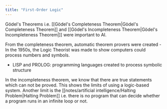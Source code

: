 ```yaml
---
title: "First-Order Logic"
---
```


Gödel's Theorems i.e. [[Gödel's Completeness Theorem|Gödel's Completeness Theorem]] and [[Gödel's Incompleteness Theorem|Gödel's Incompleteness Theorem|]] were important to AI.

From the completeness theorem, automatic theorem provers were created - In the 1950s, the Logic Theorist was made to show computers could process numbers and symbols.
- LISP and PROLOG: programming languages created to process symbolic structure

In the incompleteness theorem, we know that there are true statements which can not be proved. This shows the limits of using a logic-based system. Another limit is the [[notes/artificial intelligence/Halting Problem|Halting Problem]] i.e. there is no program that can decide whether a program runs in an infinite loop or not.